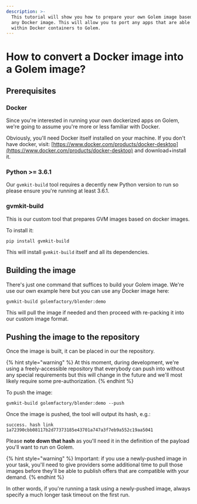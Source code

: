```yaml
---
description: >-
  This tutorial will show you how to prepare your own Golem image based on just
  any Docker image. This will allow you to port any apps that are able to work
  within Docker containers to Golem.
---
```


# How to convert a Docker image into a Golem image?

## Prerequisites

### Docker

Since you're interested in running your own dockerized apps on Golem, we're going to assume you're more or less familiar with Docker.

Obviously, you'll need Docker itself installed on your machine. If you don't have docker, visit: [https://www.docker.com/products/docker-desktop](https://www.docker.com/products/docker-desktop) and download+install it.

### Python &gt;= 3.6.1

Our `gvmkit-build` tool requires a decently new Python version to run so please ensure you're running at least 3.6.1.

### gvmkit-build

This is our custom tool that prepares GVM images based on docker images.

To install it:

```text
pip install gvmkit-build
```

This will install `gvmkit-build` itself and all its dependencies.

## Building the image

There's just one command that suffices to build your Golem image. We're use our own example here but you can use any Docker image here:

```text
gvmkit-build golemfactory/blender:demo
```

This will pull the image if needed and then proceed with re-packing it into our custom image format.

## Pushing the image to the repository

Once the image is built, it can be placed in our the repository.

{% hint style="warning" %}
At this moment, during development, we're using a freely-accessible repository that everybody can push into without any special requirements but this will change in the future and we'll most likely require some pre-authorization.
{% endhint %}

To push the image:

```text
gvmkit-build golemfactory/blender:demo --push
```

Once the image is pushed, the tool will output its hash, e.g.:

`success. hash link 1a72390cbb08117b2d77373185e43701a747a3f7eb9a552c19aa5041`

Please **note down that hash** as you'll need it in the definition of the payload you'll want to run on Golem.

{% hint style="warning" %}
Important: if you use a newly-pushed image in your task, you'll need to give providers some additional time to pull those images before they'll be able to publish offers that are compatible with your demand.
{% endhint %}

In other words, if you're running a task using a newly-pushed image, always specify a much longer task timeout on the first run.

